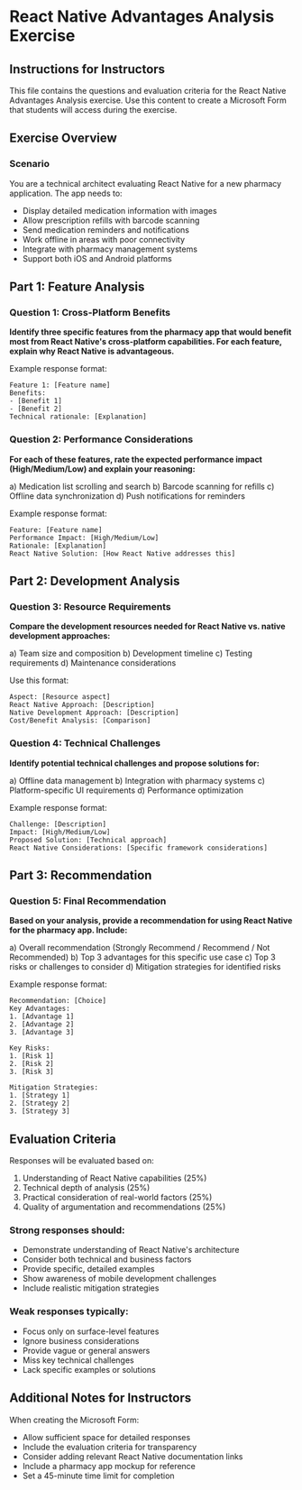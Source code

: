 # React Native Advantages Analysis Exercise

## Instructions for Instructors
This file contains the questions and evaluation criteria for the React Native Advantages Analysis exercise. Use this content to create a Microsoft Form that students will access during the exercise.

## Exercise Overview

### Scenario
You are a technical architect evaluating React Native for a new pharmacy application. The app needs to:
- Display detailed medication information with images
- Allow prescription refills with barcode scanning
- Send medication reminders and notifications
- Work offline in areas with poor connectivity
- Integrate with pharmacy management systems
- Support both iOS and Android platforms

## Part 1: Feature Analysis

### Question 1: Cross-Platform Benefits
**Identify three specific features from the pharmacy app that would benefit most from React Native's cross-platform capabilities. For each feature, explain why React Native is advantageous.**

Example response format:
```
Feature 1: [Feature name]
Benefits:
- [Benefit 1]
- [Benefit 2]
Technical rationale: [Explanation]
```

### Question 2: Performance Considerations
**For each of these features, rate the expected performance impact (High/Medium/Low) and explain your reasoning:**

a) Medication list scrolling and search
b) Barcode scanning for refills
c) Offline data synchronization
d) Push notifications for reminders

Example response format:
```
Feature: [Feature name]
Performance Impact: [High/Medium/Low]
Rationale: [Explanation]
React Native Solution: [How React Native addresses this]
```

## Part 2: Development Analysis

### Question 3: Resource Requirements
**Compare the development resources needed for React Native vs. native development approaches:**

a) Team size and composition
b) Development timeline
c) Testing requirements
d) Maintenance considerations

Use this format:
```
Aspect: [Resource aspect]
React Native Approach: [Description]
Native Development Approach: [Description]
Cost/Benefit Analysis: [Comparison]
```

### Question 4: Technical Challenges
**Identify potential technical challenges and propose solutions for:**

a) Offline data management
b) Integration with pharmacy systems
c) Platform-specific UI requirements
d) Performance optimization

Example response format:
```
Challenge: [Description]
Impact: [High/Medium/Low]
Proposed Solution: [Technical approach]
React Native Considerations: [Specific framework considerations]
```

## Part 3: Recommendation

### Question 5: Final Recommendation
**Based on your analysis, provide a recommendation for using React Native for the pharmacy app. Include:**

a) Overall recommendation (Strongly Recommend / Recommend / Not Recommended)
b) Top 3 advantages for this specific use case
c) Top 3 risks or challenges to consider
d) Mitigation strategies for identified risks

Example response format:
```
Recommendation: [Choice]
Key Advantages:
1. [Advantage 1]
2. [Advantage 2]
3. [Advantage 3]

Key Risks:
1. [Risk 1]
2. [Risk 2]
3. [Risk 3]

Mitigation Strategies:
1. [Strategy 1]
2. [Strategy 2]
3. [Strategy 3]
```

## Evaluation Criteria

Responses will be evaluated based on:
1. Understanding of React Native capabilities (25%)
2. Technical depth of analysis (25%)
3. Practical consideration of real-world factors (25%)
4. Quality of argumentation and recommendations (25%)

### Strong responses should:
- Demonstrate understanding of React Native's architecture
- Consider both technical and business factors
- Provide specific, detailed examples
- Show awareness of mobile development challenges
- Include realistic mitigation strategies

### Weak responses typically:
- Focus only on surface-level features
- Ignore business considerations
- Provide vague or general answers
- Miss key technical challenges
- Lack specific examples or solutions

## Additional Notes for Instructors

When creating the Microsoft Form:
- Allow sufficient space for detailed responses
- Include the evaluation criteria for transparency
- Consider adding relevant React Native documentation links
- Include a pharmacy app mockup for reference
- Set a 45-minute time limit for completion 